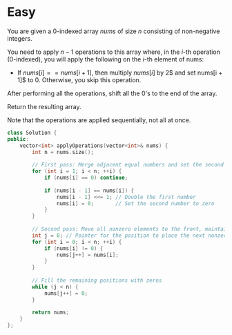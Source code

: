 # Easy

You are given a 0-indexed array $nums$ of size $n$ consisting of non-negative integers.

You need to apply $n - 1$ operations to this array where, in the $i$-th operation (0-indexed), you will apply the following on the $i$-th element of nums:

- If $nums[i] == nums[i + 1]$, then multiply $nums[i]$ by $2$$ and set nums[i + 1]$ to $0$. Otherwise, you skip this operation.

After performing all the operations, shift all the $0$'s to the end of the array.

Return the resulting array.

Note that the operations are applied sequentially, not all at once.

```cpp
class Solution {
public:
    vector<int> applyOperations(vector<int>& nums) {
        int n = nums.size();
        
        // First pass: Merge adjacent equal numbers and set the second one to zero
        for (int i = 1; i < n; ++i) {
            if (nums[i] == 0) continue;
            
            if (nums[i - 1] == nums[i]) {
                nums[i - 1] <<= 1; // Double the first number
                nums[i] = 0;       // Set the second number to zero
            }
        }
        
        // Second pass: Move all nonzero elements to the front, maintaining order
        int j = 0; // Pointer for the position to place the next nonzero element
        for (int i = 0; i < n; ++i) {
            if (nums[i] != 0) {
                nums[j++] = nums[i];
            }
        }
        
        // Fill the remaining positions with zeros
        while (j < n) {
            nums[j++] = 0;
        }
        
        return nums;
    }
};
```
